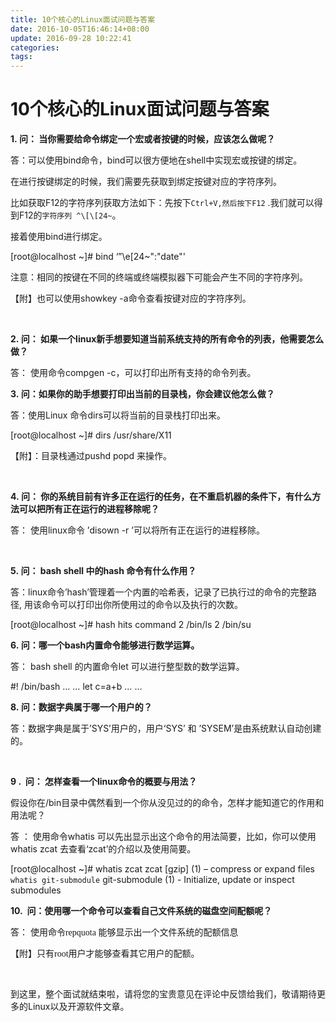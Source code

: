 ```yaml
---
title: 10个核心的Linux面试问题与答案
date: 2016-10-05T16:46:14+08:00
update: 2016-09-28 10:22:41
categories:
tags:
---
```

10个核心的Linux面试问题与答案
=============================

**1. 问： 当你需要给命令绑定一个宏或者按键的时候，应该怎么做呢？**

答：可以使用bind命令，bind可以很方便地在shell中实现宏或按键的绑定。

在进行按键绑定的时候，我们需要先获取到绑定按键对应的字符序列。

比如获取F12的字符序列获取方法如下：先按下`Ctrl+V,然后按下F12` .我们就可以得到F12的`字符序列 ^\[\[24~`。

接着使用bind进行绑定。

<span class="crayon-title"></span>

\[root@localhost ~\]\# bind ‘”\\e\[24~":"date"'
 

注意：相同的按键在不同的终端或终端模拟器下可能会产生不同的字符序列。

【附】也可以使用showkey -a命令查看按键对应的字符序列。

 

**2. 问： 如果一个linux新手想要知道当前系统支持的所有命令的列表，他需要怎么做？**

答： 使用命令compgen ­-c，可以打印出所有支持的命令列表。


**3. 问：如果你的助手想要打印出当前的目录栈，你会建议他怎么做？**

答：使用Linux 命令dirs可以将当前的目录栈打印出来。

<span class="crayon-title"></span>

\[root@localhost ~\]\# dirs /usr/share/X11

【附】：目录栈通过pushd popd 来操作。

 

**4. 问： 你的系统目前有许多正在运行的任务，在不重启机器的条件下，有什么方法可以把所有正在运行的进程移除呢？**

答： 使用linux命令 ’disown -r ’可以将所有正在运行的进程移除。

 

**5. 问： bash shell 中的hash 命令有什么作用？**

答：linux命令’hash’管理着一个内置的哈希表，记录了已执行过的命令的完整路径, 用该命令可以打印出你所使用过的命令以及执行的次数。

<span class="crayon-title"></span>

\[root@localhost ~\]\# hash hits command 2 /bin/ls 2 /bin/su


**6. 问：哪一个bash内置命令能够进行数学运算。**

答： bash shell 的内置命令let 可以进行整型数的数学运算。

<span class="crayon-title"></span>

\#! /bin/bash … … let c=a+b … …

**8. 问：数据字典属于哪一个用户的？**

答：数据字典是属于’SYS’用户的，用户‘SYS’ 和 ’SYSEM’是由系统默认自动创建的。

 

**9 .  问： 怎样查看一个linux命令的概要与用法？**

假设你在/bin目录中偶然看到一个你从没见过的的命令，怎样才能知道它的作用和用法呢？

答 ： 使用命令whatis 可以先出显示出这个命令的用法简要，比如，你可以使用whatis zcat 去查看‘zcat’的介绍以及使用简要。


\[root@localhost ~\]\# whatis zcat zcat \[gzip\] (1) – compress or expand files
`whatis git-submodule`
git-submodule (1)    - Initialize, update or inspect submodules


**10.  <span style="font-family: 宋体;">问：使用哪一个命令可以查看自己文件系统的磁盘空间配额呢？</span>**

答： 使用命令<span style="font-family: 'Times New Roman';">repquota </span><span style="font-family: 宋体;">能够显示出一个文件系统的配额信息</span>

【附】只有<span style="font-family: 'Times New Roman';">root</span><span style="font-family: 宋体;">用户才能够查看其它用户的配额。</span>

 

到这里，整个面试就结束啦，请将您的宝贵意见在评论中反馈给我们，敬请期待更多的Linux以及开源软件文章。

 
